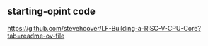 
## starting-opint code
https://github.com/stevehoover/LF-Building-a-RISC-V-CPU-Core?tab=readme-ov-file